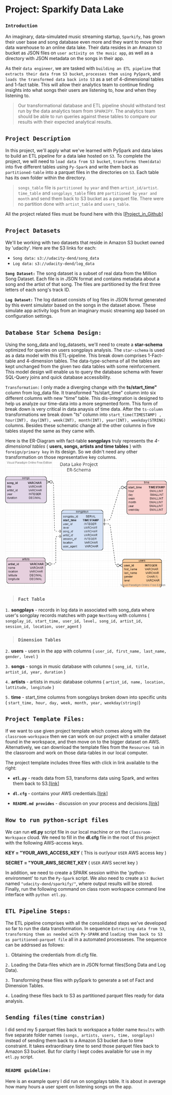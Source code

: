 # Project: Sparkify Data Lake
### `Introduction`
An imaginary, data-simulated music streaming startup, `Sparkify`, has grown their user base and song database even more and they want to move their data warehouse to an online data lake. Their data resides in an Amazon `S3` bucket as JSON files on `user activity on the music app`, as well as a directory with JSON metadata on the songs in their app.

As their `data engineer`, we are tasked with `building an ETL pipeline` that `extracts their data from S3 bucket`, `processes them using PySpark`, and `loads the transformed data back into S3` as a set of 4-dimensional tables and 1-fact table. This will allow their analytics team to continue finding insights into what songs their users are listening to, how and when they listening to.

> Our transformational database and ETL pipeline should withstand test run by the data analytics team from `SPARKIFY`. The analytics team should be able to run queries against these tables to compare our results with their expected analytical results.


## `Project Description`
In this project, we'll apply what we've learned with PySpark and data lakes to build an ETL pipeline for a data lake hosted on `S3`. To complete the project, we will need to `load data from S3 bucket`, `transforms them(data)` into five different tables using `Py-Spark` and write them back as `partitioned-table` into a parquet files in the directories on `S3`. Each table has its own folder within the directory. 

> `songs_table` file is `partitioned by` `year` and then `artist_id/artist`. `time_table` and `songplays_table` files are `partitioned by` `year and month` and send them back to S3 bucket as a parquet file. There were no partition done with `artist_table` and `users_table`.

All the project related files must be found here with this [[Project_in_Github](https://github.com/farhadkpx/DEND-Data-Engneering-Nano-Degree-/tree/main/Data_Lake_with_Apache_SPARK)]


## `Project Datasets`
We'll be working with two datasets that reside in Amazon S3 bucket owned by 'udacity'. Here are the S3 links for each:

+ `Song data:` `s3://udacity-dend/song_data`
+ `Log data:` `s3://udacity-dend/log_data`

**`Song Dataset:`** The song dataset is a subset of real data from the Million Song Dataset. Each file is in JSON format and contains metadata about a song and the artist of that song. The files are partitioned by the first three letters of each song's track ID.

**`Log Dataset:`**
The log dataset consists of log files in JSON format generated by this event simulator based on the songs in the dataset above. These simulate app activity logs from an imaginary music streaming app based on configuration settings. 


## `Database Star Schema Design:`
Using the song_data and log_datasets, we'll need to create a **star-schema** optimized for queries on users songplays analysis. The `star-schema` is used as a data model with this ETL-pipeline. This break down comprises 1-Fact-table and 4-dimension tables. The data-type-schema of all the tables are kept unchanged from the given two data tables with some reinforcement. This model design will enable us to query the database schema with fewer SQL-Query joins and quick database accessibility.

`Transformation:` I only made a diverging change with the **ts/start_time"** column from log_data file. It transformed "ts/start_time" column into six different columns with new "time" table. This dis-integration is designed to help us analyze our time-data into a more segmented form. This form of break down is very critical in data anaysis of time data. After the `ts-column` transformations we break down "ts" column into `start_time(TIMESTAMP) , hour(INT), day(INT), week(INT), month(INT), year(INT), weekday(STRING)` columns. Besides these schematic change all the other columns in five tables stayed the same as they came with.

Here is the ER-Diagram with fact-table **songplays** truly represents the *4-dimensional tables* ( **users, songs, artists and time tables** ) with `foreign/primary key` in its design. So we didn't need any other transformation on those representative key columns. 
![image](https://github.com/farhadkpx/DEND-Data-Engneering-Nano-Degree-/blob/main/Data_Lake_with_Apache_SPARK/Data_Lake_ER_Schema.png)


> ### `Fact Table`
`1.` **songplays** - records in log data in associated with song_data where user's songplay records matches with page `NextSong` with columns ( `songplay_id, start_time, user_id, level, song_id, artist_id, session_id, location, user_agent` )

> ### `Dimension Tables`
`2.` **users** - users in the app with columns ( `user_id, first_name, last_name, gender, level` )

`3.` **songs** - songs in music database with columns ( `song_id, title, artist_id, year, duration` )

`4.` **artists** - artists in music database columns ( `artist_id, name, location, lattitude, longitude` )

`5.` **time** - start_time columns from songplays broken down into specific units ( `start_time, hour, day, week, month, year, weekday(string)`)


## `Project Template Files:`
If we want to use given project template which comes along with the `classroom-workspace` then we can work on our project with a smaller dataset found in the workspace, and then move on to the bigger dataset on AWS. Alternatively, we can download the template files from the `Resources tab` in the classroom and work on those data-tables in our local computer.

The project template includes three files with click in link available to the right:

+ **`etl.py`** -  reads data from S3, transforms data using Spark, and writes them back to S3.[[link]]( )

+ **`dl.cfg`** -  contains your AWS credentials.[[link]]( )

+ **`README.md provides`** - discussion on your process and decisions.[[link]]()


## `How to run python-script files`
We can run **etl.py** script file in our local machine or on the `Classroom-Workspace` cloud. We need to fill in the **dl.cfg** file in the root of this project with the following AWS-access keys. 

**KEY = "YOUR_AWS_ACCESS_KEY** ( This is our/your  `USER` AWS access key )

**SECRET = "YOUR_AWS_SECRET_KEY** ( `USER` AWS secret key )

In addition, we need to create a SPARK session within the 'python-environment' to run the `Py-Spark` script. We also need to create a `S3 Bucket` named `"udacity-dend/sparkify/"`, where output results will be stored. Finally, run the following command on class room workspace command line interface with `python etl.py`.


## `ETL Pipeline Steps:`
The ETL pipeline comprises with all the consolidated steps we've developed so far to run the data transformation. In sequence `Extracting data from S3`, `transforming them as needed with Py-SPARK` and `loading them back to S3 as partitioned-parquet file` all in a automated processeses. The sequence can be addrssed as follows:

`1.` Obtaining the credentials from dl.cfg file.

`2.` Loading the Data-files which are in JSON format files(Song Data and Log Data).

`3.` Transforming these files with pySpark to generate a set of Fact and Dimension Tables.

`4.` Loading these files back to S3 as partitioned parquet files ready for data analysis. 

## `Sending files(time constrian)`
I did send my 5 parquet files back to workspace a folder name `Results` with five separate folder names `(songs, artists, users, time, songplays)` instead of sending them back to a Amazon S3 bucket due to time constraint. It takes extraordinary time to send those parquet files back to Amazon S3 bucket. But for clarity I kept codes available for use in my `etl.py` script.

### `README guideline:`
Here is an example query I did run on songplays table. It is about in average how many hours a user spent on listening songs on the app.
